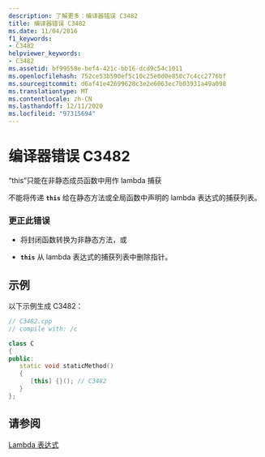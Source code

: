 ```yaml
---
description: 了解更多：编译器错误 C3482
title: 编译器错误 C3482
ms.date: 11/04/2016
f1_keywords:
- C3482
helpviewer_keywords:
- C3482
ms.assetid: bf99558e-bef4-421c-bb16-dcd9c54c1011
ms.openlocfilehash: 752ce53b590ef5c10c25e0d0e850c7c4cc2776bf
ms.sourcegitcommit: d6af41e42699628c3e2e6063ec7b03931a49a098
ms.translationtype: MT
ms.contentlocale: zh-CN
ms.lasthandoff: 12/11/2020
ms.locfileid: "97315694"
---
```

# <a name="compiler-error-c3482"></a>编译器错误 C3482

“this”只能在非静态成员函数中用作 lambda 捕获

不能将传递 **`this`** 给在静态方法或全局函数中声明的 lambda 表达式的捕获列表。

### <a name="to-correct-this-error"></a>更正此错误

- 将封闭函数转换为非静态方法，或

- **`this`** 从 lambda 表达式的捕获列表中删除指针。

## <a name="example"></a>示例

以下示例生成 C3482：

```cpp
// C3482.cpp
// compile with: /c

class C
{
public:
   static void staticMethod()
   {
      [this] {}(); // C3482
   }
};
```

## <a name="see-also"></a>请参阅

[Lambda 表达式](../../cpp/lambda-expressions-in-cpp.md)
